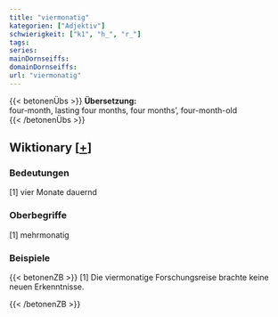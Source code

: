 ```yaml
---
title: "viermonatig"
kategorien: ["Adjektiv"]
schwierigkeit: ["k1", "h_", "r_"]
tags:
series:
mainDornseiffs:
domainDornseiffs:
url: "viermonatig"
---
```


{{< betonenÜbs >}}
**Übersetzung:**  
four-month, lasting  four months, four months’, four-month-old  
{{< /betonenÜbs >}}

## Wiktionary [[+](https://de.wiktionary.org/wiki/viermonatig)]

### Bedeutungen
[1] vier Monate dauernd  

### Oberbegriffe
[1] mehrmonatig  

### Beispiele
{{< betonenZB >}}
[1] Die viermonatige Forschungsreise brachte keine neuen Erkenntnisse.  

{{< /betonenZB >}}

